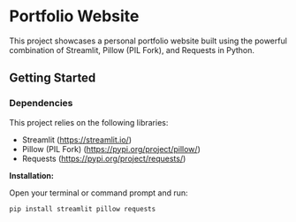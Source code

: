 # Portfolio Website

This project showcases a personal portfolio website built using the powerful combination of Streamlit, Pillow (PIL Fork), and Requests in Python.

## Getting Started

### Dependencies

This project relies on the following libraries:

- Streamlit (https://streamlit.io/)
- Pillow (PIL Fork) (https://pypi.org/project/pillow/)
- Requests (https://pypi.org/project/requests/)

**Installation:**

Open your terminal or command prompt and run:

```bash
pip install streamlit pillow requests
